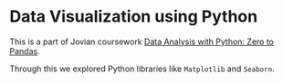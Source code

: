 # Data Visualization using Python

This is a part of Jovian coursework [Data Analysis with Python: Zero to Pandas](https://jovian.ml/learn/data-analysis-with-python-zero-to-pandas/lesson/lesson-5-data-visualization-with-matplotlib-and-seaborn).

Through this we explored Python libraries like `Matplotlib` and `Seaborn`.
